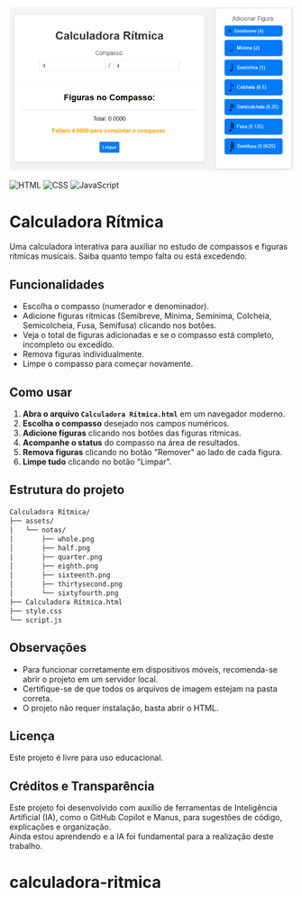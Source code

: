 ![Amostra](assets/paginan.png)

![HTML](https://img.shields.io/badge/HTML5-E34F26?logo=html5&logoColor=white&style=for-the-badge)
![CSS](https://img.shields.io/badge/CSS3-1572B6?logo=css3&logoColor=white&style=for-the-badge)
![JavaScript](https://img.shields.io/badge/JavaScript-F7DF1E?logo=javascript&logoColor=black&style=for-the-badge)
# Calculadora Rítmica

Uma calculadora interativa para auxiliar no estudo de compassos e figuras rítmicas musicais. Saiba quanto tempo falta ou está excedendo.

## Funcionalidades

- Escolha o compasso (numerador e denominador).
- Adicione figuras rítmicas (Semibreve, Mínima, Semínima, Colcheia, Semicolcheia, Fusa, Semifusa) clicando nos botões.
- Veja o total de figuras adicionadas e se o compasso está completo, incompleto ou excedido.
- Remova figuras individualmente.
- Limpe o compasso para começar novamente.

## Como usar

1. **Abra o arquivo `Calculadora Rítmica.html`** em um navegador moderno.
2. **Escolha o compasso** desejado nos campos numéricos.
3. **Adicione figuras** clicando nos botões das figuras rítmicas.
4. **Acompanhe o status** do compasso na área de resultados.
5. **Remova figuras** clicando no botão "Remover" ao lado de cada figura.
6. **Limpe tudo** clicando no botão "Limpar".

## Estrutura do projeto

```
Calculadora Rítmica/
├── assets/
│   └── notas/
│       ├── whole.png
│       ├── half.png
│       ├── quarter.png
│       ├── eighth.png
│       ├── sixteenth.png
│       ├── thirtysecond.png
│       └── sixtyfourth.png
├── Calculadora Rítmica.html
├── style.css
└── script.js
```

## Observações

- Para funcionar corretamente em dispositivos móveis, recomenda-se abrir o projeto em um servidor local.
- Certifique-se de que todos os arquivos de imagem estejam na pasta correta.
- O projeto não requer instalação, basta abrir o HTML.

## Licença

Este projeto é livre para uso educacional.

## Créditos e Transparência

Este projeto foi desenvolvido com auxílio de ferramentas de Inteligência Artificial (IA), como o GitHub Copilot e Manus, para sugestões de código, explicações e organização.  
Ainda estou aprendendo e a IA foi fundamental para a realização deste trabalho.

# calculadora-ritmica
